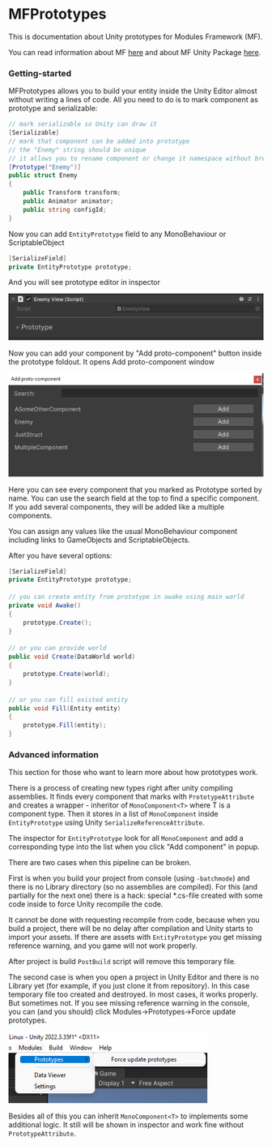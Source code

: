 # MFPrototypes

This is documentation about Unity prototypes for Modules Framework (MF).

You can read information about MF [here](https://github.com/JackLite/ModulesFramework) and about MF Unity Package [here](https://github.com/JackLite/ModulesFrameworkUnityPackage).

### Getting-started
MFPrototypes allows you to build your entity inside the Unity Editor almost without writing a lines of code.
All you need to do is to mark component as prototype and serializable:

```csharp
// mark serializable so Unity can draw it
[Serializable]
// mark that component can be added into prototype
// the "Enemy" string should be unique 
// it allows you to rename component or change it namespace without breaking serialization
[Prototype("Enemy")]
public struct Enemy
{
    public Transform transform;
    public Animator animator;
    public string configId;
}
```

Now you can add `EntityPrototype` field to any MonoBehaviour or ScriptableObject

```csharp
[SerializeField]
private EntityPrototype prototype;
```
And you will see prototype editor in inspector

![GettingStarted_emptyProto.png](Docs%2FGettingStarted_emptyProto.png)

Now you can add your component by "Add proto-component" button inside the prototype foldout.
It opens Add proto-component window

![GettingStarted_addComponent.png](Docs%2FGettingStarted_addComponent.png)

Here you can see every component that you marked as Prototype sorted by name.
You can use the search field at the top to find a specific component.
If you add several components, they will be added like a multiple components. 

You can assign any values like the usual MonoBehaviour component including links to GameObjects and ScriptableObjects.

After you have several options:

```csharp
[SerializeField]
private EntityPrototype prototype;

// you can create entity from prototype in awake using main world
private void Awake() 
{
    prototype.Create();    
}

// or you can provide world
public void Create(DataWorld world) 
{
    prototype.Create(world);        
}

// or you can fill existed entity
public void Fill(Entity entity)
{
    prototype.Fill(entity);
}
```

### Advanced information
This section for those who want to learn more about how prototypes work.

There is a process of creating new types right after unity compiling assemblies.
It finds every component that marks with `PrototypeAttribute` and creates a wrapper -
inheritor of `MonoComponent<T>` where T is a component type.
Then it stores in a list of `MonoComponent` inside `EntityPrototype` using Unity `SerializeReferenceAttribute`. 

The inspector for `EntityPrototype` look for all `MonoComponent` and add a corresponding type into the list
when you click "Add component" in popup.

There are two cases when this pipeline can be broken.

First is when you build your project from console (using `-batchmode`) and there is no Library directory
(so no assemblies are compiled).
For this (and partially for the next one) there is a hack:
special *.cs-file created with some code inside to force Unity recompile the code.

It cannot be done with requesting recompile from code,
because when you build a project, there will be no delay after compilation and Unity starts to import your assets.
If there are assets with `EntityPrototype` you get missing reference warning, and you game will not work properly.

After project is build `PostBuild` script will remove this temporary file.

The second case is when you open a project in Unity Editor and there is no Library yet
(for example, if you just clone it from repository).
In this case temporary file too created and destroyed.
In most cases, it works properly.
But sometimes not.
If you see missing reference warning in the console, you can
(and you should) click Modules->Prototypes->Force update prototypes.

![GettingStarted_forceUpdate.png](Docs%2FGettingStarted_forceUpdate.png)

Besides all of this you can inherit `MonoComponent<T>` to implements some additional logic.
It still will be shown in inspector and work fine without `PrototypeAttribute`.